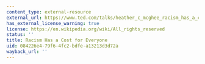 ```yaml
---
content_type: external-resource
external_url: https://www.ted.com/talks/heather_c_mcghee_racism_has_a_cost_for_everyone?language=en#t-5460
has_external_license_warning: true
license: https://en.wikipedia.org/wiki/All_rights_reserved
status: ''
title: Racism Has a Cost for Everyone
uid: 084226e4-79f6-4fc2-bdfe-a13213d3d72a
wayback_url: ''
---
```

